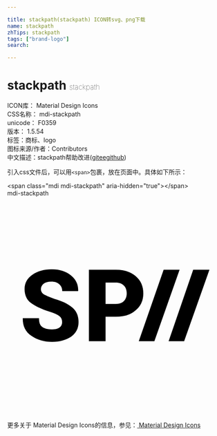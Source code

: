 ```yaml
---

title: stackpath(stackpath) ICON转svg、png下载
name: stackpath
zhTips: stackpath
tags: ["brand-logo"]
search: 

---
```


# stackpath  <small style="font-size: 60%;font-weight: 100">stackpath</small>


<div class="detail-page">
<p>
<span>
ICON库：
<span class="badge-secondary badge">Material Design Icons</span> 
</span>
<br/>
<span>
CSS名称：
<span class="badge-secondary badge">mdi-stackpath</span> 
</span>
<br/>
<span>
unicode：
<span class="badge-secondary badge">F0359</span> 
<copy-btn content='F0359' btn-title=""></copy-btn>
<copy-btn :content='String.fromCodePoint(parseInt("F0359", 16))' btn-title="复制U"></copy-btn>
</span>
<br/>
<span>
版本：
<span class="badge-secondary badge">1.5.54</span> 
</span><br/><span>标签：<span class="badge-light badge"><router-link to="/tags/brand-logo.html">商标、logo</router-link></span></span>
<br/>
<span>图标来源/作者：<span class="badge-light badge">Contributors</span></span> 
<br/>
<span class="zh-detail">中文描述：<span class="badge-primary badge">stackpath</span><span class="help-link"><span>帮助改进</span>(<a href="https://gitee.com/liuwave/icon-helper/edit/master/json/material/stackpath.json" target="_blank" rel="noopener noreferrer">gitee</a><a href="https://github.com/liuwave/icon-helper/edit/master/json/material/stackpath.json" target="_blank" rel="noopener noreferrer">github</a></span>)</span><br/>
</p>
</div>
<div class="alert alert-dark">
  <i class="mdi mdi-stackpath mdi-48px"></i>
  <i class="mdi mdi-stackpath mdi-36px"></i>
  <i class="mdi mdi-stackpath mdi-24px"></i>
  <i class="mdi mdi-stackpath mdi-18px"></i>
</div>
<div>
  <p>引入css文件后，可以用<code>&lt;span&gt;</code>包裹，放在页面中。具体如下所示：    
  </p>
  <div class="alert alert-primary" style="font-size: 14px">
    &lt;span class="mdi mdi-stackpath" aria-hidden="true"&gt;&lt;/span&gt;
    <copy-btn content='<span class="mdi mdi-stackpath" aria-hidden="true"></span>'></copy-btn>
  </div>
  <div class="alert alert-secondary">
    <i class="mdi mdi-stackpath"
    style="font-size: 24px"
    aria-hidden="true"></i> mdi-stackpath
    <copy-btn content="mdi-stackpath" btn-title="复制图标名称"></copy-btn>
  </div>
</div>
<div id="svg" class="svg-wrap">
<svg xmlns="http://www.w3.org/2000/svg" viewBox="0 0 24 24"><path d="M4.91 8C4.04 8 3.32 8.2 2.76 8.61C2.19 9 1.91 9.53 1.91 10.19C1.91 10.85 2.15 11.37 2.62 11.72C3.1 12.07 3.82 12.41 4.8 12.72C5.27 12.88 5.6 13.04 5.78 13.19C5.96 13.34 6.05 13.55 6.05 13.83C6.05 14.07 5.96 14.26 5.78 14.41C5.6 14.56 5.32 14.63 4.94 14.63C4.45 14.63 4.09 14.54 3.85 14.35C3.6 14.16 3.5 13.84 3.5 13.39H1.72L1.71 13.42C1.7 14.25 2 14.89 2.66 15.33C3.3 15.78 4.06 16 4.94 16C5.82 16 6.5 15.8 7.06 15.42C7.59 15.03 7.86 14.5 7.86 13.81C7.86 13.14 7.63 12.61 7.19 12.23C6.74 11.84 6.08 11.5 5.2 11.26C4.62 11.05 4.23 10.88 4 10.74C3.81 10.6 3.71 10.42 3.71 10.2C3.71 9.96 3.81 9.76 4 9.6C4.22 9.44 4.5 9.36 4.87 9.36C5.24 9.36 5.53 9.46 5.74 9.65C5.96 9.84 6.07 10.12 6.06 10.41H7.8L7.82 10.37C7.84 9.68 7.57 9.11 7 8.66C6.47 8.22 5.77 8 4.91 8M9 8.05V15.93H10.84V13.23H11.96C12.89 13.23 13.63 13 14.18 12.5C14.73 12.05 15 11.42 15 10.64C15 9.87 14.73 9.25 14.18 8.77C13.63 8.29 12.89 8.05 11.96 8.05H9M17.24 8.05L14.5 15.93H16.22L19 8.05M20.5 8.05L17.79 15.93H19.5L22.29 8.05M10.84 9.46H11.96C12.35 9.46 12.66 9.57 12.86 9.8C13.07 10 13.17 10.31 13.17 10.65C13.17 11 13.07 11.28 12.86 11.5C12.66 11.71 12.35 11.82 11.96 11.82H10.84" /></svg>
</div>
<detail full-name='mdi-stackpath'></detail>
    
<div><p>更多关于 Material Design Icons的信息，参见：<a target="_blank" href="https://iconhelper.cn/material.html"> Material Design Icons</a>
</p></div>
